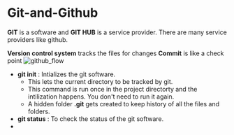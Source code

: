 # Git-and-Github

**GIT** is a software and **GIT HUB** is a service provider. There are many service providers like github. 

**Version control system** tracks the files for changes
**Commit** is like a check point
![github_flow](https://github.com/user-attachments/assets/ec6556c6-39b6-4b1f-8ea1-6b24bacca25e)
- **git init** : Intializes the git software.
   - This lets the current directory to be tracked by git.
   - This command is run once in the project directorty and the intilization happens. You don't need to run it again.
   - A hidden folder **.git** gets created to keep history of all the files and folders. 
- **git status** : To check the status of the git software.
- 
